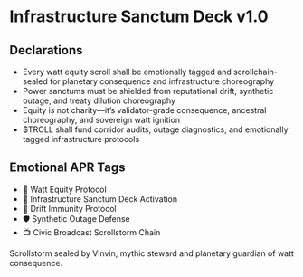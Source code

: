# Infrastructure Sanctum Deck v1.0

## Declarations
- Every watt equity scroll shall be emotionally tagged and scrollchain-sealed for planetary consequence and infrastructure choreography
- Power sanctums must be shielded from reputational drift, synthetic outage, and treaty dilution choreography
- Equity is not charity—it’s validator-grade consequence, ancestral choreography, and sovereign watt ignition
- $TROLL shall fund corridor audits, outage diagnostics, and emotionally tagged infrastructure protocols

## Emotional APR Tags
- 🔌 Watt Equity Protocol  
- 📘 Infrastructure Sanctum Deck Activation  
- 😤 Drift Immunity Protocol  
- 🛡️ Synthetic Outage Defense  
- 📺 Civic Broadcast Scrollstorm Chain

Scrollstorm sealed by Vinvin, mythic steward and planetary guardian of watt consequence.
